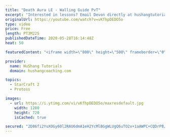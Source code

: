 ```yaml
---
title: "Death Aura LE - Walling Guide PvT"
excerpt: "Interested in lessons? Email Devon directly at hushangtutorials@outlook.com ------------------------------------------------------------------------------------------------------- Want to support HuShang Tutorials directly? Patreon is a website where you can contribute a monthly donation that will help"
originalUrl: https://youtube.com/watch?v=vKfhpDEDO5o
type: video
price: Free
length: PT3M22S
publishedDateTime: 2020-05-28T16:14:48Z
heat: 50

featuredContent: "<iframe width=\"800\" height=\"500\" frameborder=\"0\" src=\"https://www.youtube.com/embed/vKfhpDEDO5o\" allow=\"accelerometer; autoplay; encrypted-media; gyroscope; picture-in-picture\" allowfullscreen></iframe>"

provider:
  name: HuShang Tutorials
  domain: hushangcoaching.com

topics:
  - StarCraft 2
  - Protoss

images:
  - url: https://i.ytimg.com/vi/vKfhpDEDO5o/maxresdefault.jpg
    width: 1280
    height: 720
    isCached: true

secured: "2D86fi2YuXOGy60l2RAU6dmA1eH2YcMlBGgWLUgQ6uTO2x+1aAWPC+CQDrP8/eb49EDLu0Bb8qV0X8E6IgxcfalUtPLsLRTS13LcWgf22UPa0PkH7be1Ik4xW0TFiBZADoIRWH+YcGSgn6A/jSUOPSclFCB2B/kXxYo4VfbGkFqbkU3ALj+5lv4yO+ow4ovWrJCYUT5cX8ZUEZRKCloHu2HdBdZzgy48AGxcleInru5Z6T6liwjfb01Jc0jaItp+h1MZ8fwuBn3CSDtmYWVNkl6u7Y79LLbCGoE5v8bWUR/erY8hk1oeMeIgqVemA8ExpF1xRNmaOoBna9GLQVpqx3Wu0KXcGaMcbp15jzEpe9kWPlXs8FUWl8DYo50V6a56dcV9gRHKf5AyqADqDRovh3vsnnZ70OIrlESVLc/QRWM=;tJyTbvg3d0DHW0KE5iaO+A=="
---
```


